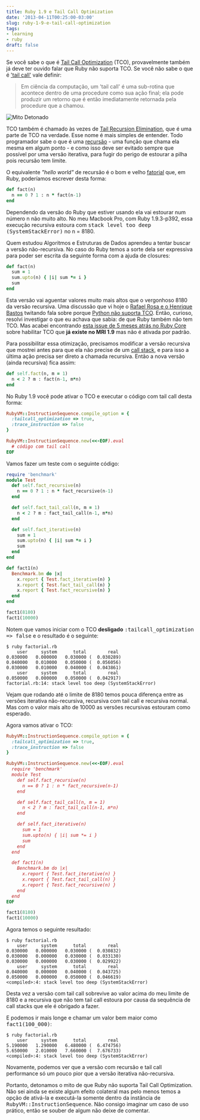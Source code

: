 ```yaml
---
title: Ruby 1.9 e Tail Call Optimization
date: '2013-04-11T00:25:00-03:00'
slug: ruby-1-9-e-tail-call-optimization
tags:
- learning
- ruby
draft: false
---
```


Se você sabe o que é [Tail Call Optimization](http://c2.com/cgi/wiki?TailCallOptimization) (TCO), provavelmente também já deve ter ouvido falar que Ruby não suporta TCO. Se você não sabe o que é ['tail call'](http://stackoverflow.com/questions/310974/what-is-tail-call-optimization) vale definir:

> Em ciência da computação, um 'tail call' é uma sub-rotina que acontece dentro de uma procedure como sua ação final; ela pode produzir um retorno que é então imediatamente retornada pela procedure que a chamou.

![Mito Detonado](http://s3.amazonaws.com/akitaonrails/assets/image_asset/image/332/busted.jpg)

TCO também é chamado às vezes de [Tail Recursion Elimination](http://stackoverflow.com/questions/1240539/what-is-tail-recursion-elimination), que é uma parte de TCO na verdade. Esse nome é mais simples de entender. Todo programador sabe o que é uma [recursão](http://bit.ly/154TwUO) - uma função que chama ela mesma em algum ponto - e como isso deve ser evitado sempre que possível por uma versão iterativa, para fugir do perigo de estourar a pilha pois recursão tem limite.

O equivalente _"hello world"_ de recursão é o bom e velho [fatorial](http://en.wikipedia.org/wiki/Factorial) que, em Ruby, poderíamos escrever desta forma:

```ruby
def fact(n)
  n == 0 ? 1 : n * fact(n-1)
end
```

Dependendo da versão do Ruby que estiver usando ela vai estourar num número n não muito alto. No meu Macbook Pro, com Ruby 1.9.3-p392, essa execução recursiva estoura com <tt>stack level too deep (SystemStackError)</tt> no n = 8180.

Quem estudou Algoritmos e Estruturas de Dados aprendeu a tentar buscar a versão não-recursiva. No caso do Ruby temos a sorte dela ser expressiva para poder ser escrita da seguinte forma com a ajuda de closures:

```ruby
def fact(n)
  sum = 1
  sum.upto(n) { |i| sum *= i }
  sum
end
```

Esta versão vai aguentar valores muito mais altos que o vergonhoso 8180 da versão recursiva. Uma discussão que vi hoje o [Rafael Rosa e o Henrique Bastos](https://twitter.com/rafaelrosafu/status/322144896217669633) twitando fala sobre porque [Python não suporta TCO](http://neopythonic.blogspot.com.br/2009/04/tail-recursion-elimination.html). Então, curioso, resolvi investigar o que eu achava que sabia: de que Ruby também não tem TCO. Mas acabei encontrando [esta issue de 5 meses atrás no Ruby Core](http://bugs.ruby-lang.org/issues/6602) sobre habilitar TCO que **já existe no MRI 1.9** mas não é ativada por padrão.

Para possibilitar essa otimização, precisamos modificar a versão recursiva que mostrei antes para que ela não precise de um [call stack](http://en.wikipedia.org/wiki/Call_stack), e para isso a última ação precisa ser direto a chamada recursiva. Então a nova versão (ainda recursiva) fica assim:

```ruby
def self.fact(n, m = 1)
  n < 2 ? m : fact(n-1, m*n)
end
```

No Ruby 1.9 você pode ativar o TCO e executar o código com tail call desta forma:

```ruby
RubyVM::InstructionSequence.compile_option = {
  :tailcall_optimization => true,
  :trace_instruction => false
}

RubyVM::InstructionSequence.new(<<-EOF).eval
  # código com tail call
EOF
```

Vamos fazer um teste com o seguinte código:

```ruby
require 'benchmark'
module Test
  def self.fact_recursive(n)
    n == 0 ? 1 : n * fact_recursive(n-1)
  end

  def self.fact_tail_call(n, m = 1)
    n < 2 ? m : fact_tail_call(n-1, m*n)
  end

  def self.fact_iterative(n)
    sum = 1
    sum.upto(n) { |i| sum *= i }
    sum
  end
end

def fact1(n)
  Benchmark.bm do |x|
    x.report { Test.fact_iterative(n) }
    x.report { Test.fact_tail_call(n) }
    x.report { Test.fact_recursive(n) }
  end
end

fact1(8180)
fact1(10000)
```

Notem que vamos iniciar com o TCO **desligado** <tt>:tailcall_optimization => false</tt> e o resultado é o seguinte:

```
$ ruby factorial.rb
    user     system      total        real
0.030000   0.000000   0.030000 (  0.030289)
0.040000   0.010000   0.050000 (  0.056056)
0.030000   0.010000   0.040000 (  0.043861)
    user     system      total        real
0.050000   0.000000   0.050000 (  0.042917)
factorial.rb:14: stack level too deep (SystemStackError)
```

Vejam que rodando até o limite de 8180 temos pouca diferença entre as versões iterativa não-recursiva, recursiva com tail call e recursiva normal. Mas com o valor mais alto de 10000 as versões recursivas estouram como esperado.

Agora vamos ativar o TCO:

```ruby
RubyVM::InstructionSequence.compile_option = {
  :tailcall_optimization => true,
  :trace_instruction => false
}

RubyVM::InstructionSequence.new(<<-EOF).eval
  require 'benchmark'
  module Test
    def self.fact_recursive(n)
      n == 0 ? 1 : n * fact_recursive(n-1)
    end

    def self.fact_tail_call(n, m = 1)
      n < 2 ? m : fact_tail_call(n-1, m*n)
    end

    def self.fact_iterative(n)
      sum = 1
      sum.upto(n) { |i| sum *= i }
      sum
    end
  end

  def fact1(n)
    Benchmark.bm do |x|
      x.report { Test.fact_iterative(n) }
      x.report { Test.fact_tail_call(n) }
      x.report { Test.fact_recursive(n) }
    end
  end
EOF

fact1(8180)
fact1(10000)
```

Agora temos o seguinte resultado:

```
$ ruby factorial.rb
    user     system      total        real
0.030000   0.000000   0.030000 (  0.030832)
0.030000   0.000000   0.030000 (  0.033130)
0.030000   0.000000   0.030000 (  0.029922)
    user     system      total        real
0.040000   0.000000   0.040000 (  0.043725)
0.050000   0.000000   0.050000 (  0.046619)
<compiled>:4: stack level too deep (SystemStackError)
```

Desta vez a versão com tail call sobrevive ao valor acima do meu limite de 8180 e a recursiva que não tem tail call estoura por causa da sequência de call stacks que ele é obrigado a fazer.

E podemos ir mais longe e chamar um valor bem maior como <tt>fact1(100_000)</tt>:

```
$ ruby factorial.rb
    user     system      total        real
5.190000   1.290000   6.480000 (  6.474756)
5.650000   2.010000   7.660000 (  7.676733)
<compiled>:4: stack level too deep (SystemStackError)
```

Novamente, podemos ver que a versão com recursão e tail call performance só um pouco pior que a versão iterativa não-recursiva.

Portanto, detonamos o mito de que Ruby não suporta Tail Call Optimization. Não sei ainda se existe algum efeito colateral mas pelo menos temos a opção de ativá-la e executá-la somente dentro da instância de <tt>RubyVM::InstructionSequence</tt>. Não consigo imaginar um caso de uso prático, então se souber de algum não deixe de comentar.
